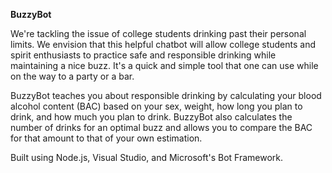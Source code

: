 <b>BuzzyBot</b>

We're tackling the issue of college students drinking past their personal limits. We envision that this helpful chatbot will allow college students and spirit enthusiasts to practice safe and responsible drinking while maintaining a nice buzz. It's a quick and simple tool that one can use while on the way to a party or a bar.

BuzzyBot teaches you about responsible drinking by calculating your blood alcohol content (BAC) based on your sex, weight, how long you plan to drink, and how much you plan to drink. BuzzyBot also calculates the number of drinks for an optimal buzz and allows you to compare the BAC for that amount to that of your own estimation.

Built using Node.js, Visual Studio, and Microsoft's Bot Framework.
